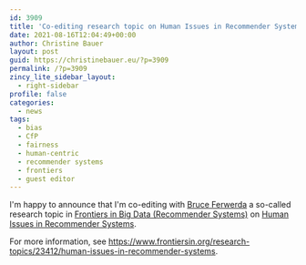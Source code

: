 ```yaml
---
id: 3909
title: 'Co-editing research topic on Human Issues in Recommender Systems'
date: 2021-08-16T12:04:49+00:00
author: Christine Bauer
layout: post
guid: https://christinebauer.eu/?p=3909
permalink: /?p=3909
zincy_lite_sidebar_layout:
  - right-sidebar
profile: false
categories:
  - news
tags:
  - bias
  - CfP
  - fairness
  - human-centric
  - recommender systems
  - frontiers
  - guest editor
---
```

I'm happy to announce that I'm co-editing with <a href="https://www.bruceferwerda.com" rel="noopener" target="_blank">Bruce Ferwerda</a> a so-called research topic in <a href="https://www.frontiersin.org/journals/big-data/sections/recommender-systems" rel="noopener" target="_blank">Frontiers in Big Data (Recommender Systems)</a> on <a href="https://www.frontiersin.org/research-topics/23412/human-issues-in-recommender-systems" rel="noopener" target="_blank">Human Issues in Recommender Systems</a>.

For more information, see <a href="https://www.frontiersin.org/research-topics/23412/human-issues-in-recommender-systems" rel="noopener" target="_blank">https://www.frontiersin.org/research-topics/23412/human-issues-in-recommender-systems</a>.